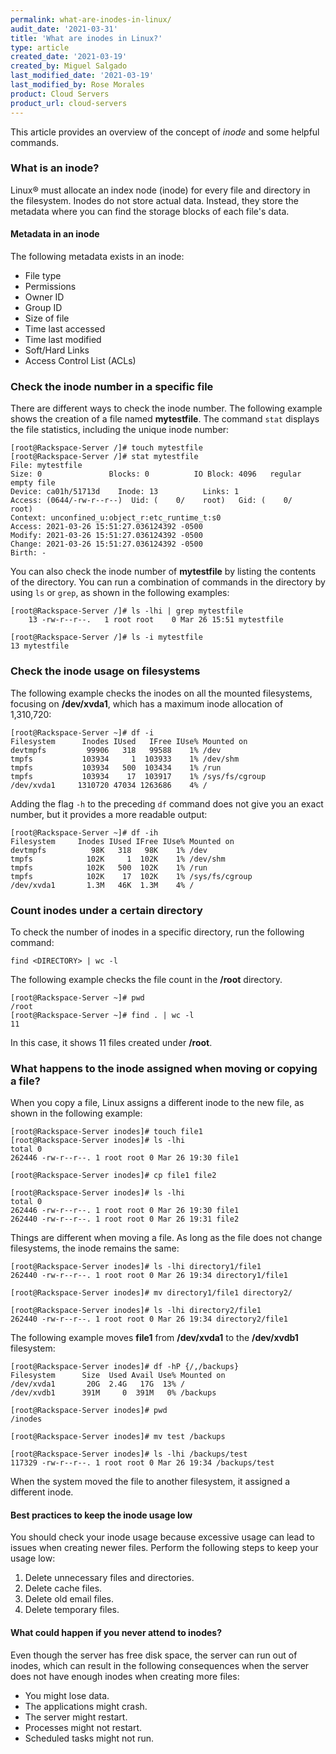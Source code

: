 ```yaml
---
permalink: what-are-inodes-in-linux/
audit_date: '2021-03-31'
title: 'What are inodes in Linux?'
type: article
created_date: '2021-03-19'
created_by: Miguel Salgado
last_modified_date: '2021-03-19'
last_modified_by: Rose Morales
product: Cloud Servers
product_url: cloud-servers
---
```


This article provides an overview of the concept of *inode* and some helpful commands.

### What is an inode?

Linux&reg; must allocate an index node (inode) for every file and directory in the
filesystem. Inodes do not store actual data. Instead, they store
the metadata where you can find the storage blocks of each file's data.

#### Metadata in an inode

The following metadata exists in an inode:

- File type
- Permissions
- Owner ID
- Group ID
- Size of file
- Time last accessed
- Time last modified
- Soft/Hard Links
- Access Control List (ACLs)

### Check the inode number in a specific file

There are different ways to check the inode number. The following example shows
the creation of a file named **mytestfile**. The command `stat` displays the
file statistics, including the unique inode number:

```
[root@Rackspace-Server /]# touch mytestfile
[root@Rackspace-Server /]# stat mytestfile
File: mytestfile
Size: 0               Blocks: 0          IO Block: 4096   regular empty file
Device: ca01h/51713d    Inode: 13          Links: 1
Access: (0644/-rw-r--r--)  Uid: (    0/    root)   Gid: (    0/    root)
Context: unconfined_u:object_r:etc_runtime_t:s0
Access: 2021-03-26 15:51:27.036124392 -0500
Modify: 2021-03-26 15:51:27.036124392 -0500
Change: 2021-03-26 15:51:27.036124392 -0500
Birth: -
```

You can also check the inode number of **mytestfile** by listing
the contents of the directory. You can run a combination of commands in the
directory by using `ls` or `grep`, as shown in the following examples:

```
[root@Rackspace-Server /]# ls -lhi | grep mytestfile
    13 -rw-r--r--.   1 root root    0 Mar 26 15:51 mytestfile
```

```
[root@Rackspace-Server /]# ls -i mytestfile
13 mytestfile
```

### Check the inode usage on filesystems

The following example checks the inodes on all the mounted filesystems, focusing on
**/dev/xvda1**, which has a maximum inode allocation of 1,310,720:

```
[root@Rackspace-Server ~]# df -i
Filesystem      Inodes IUsed   IFree IUse% Mounted on
devtmpfs         99906   318   99588    1% /dev
tmpfs           103934     1  103933    1% /dev/shm
tmpfs           103934   500  103434    1% /run
tmpfs           103934    17  103917    1% /sys/fs/cgroup
/dev/xvda1     1310720 47034 1263686    4% /
```

Adding the flag `-h` to the preceding `df` command does not give you an exact number,
but it provides a more readable output:

```
[root@Rackspace-Server ~]# df -ih
Filesystem     Inodes IUsed IFree IUse% Mounted on
devtmpfs          98K   318   98K    1% /dev
tmpfs            102K     1  102K    1% /dev/shm
tmpfs            102K   500  102K    1% /run
tmpfs            102K    17  102K    1% /sys/fs/cgroup
/dev/xvda1       1.3M   46K  1.3M    4% /
```

### Count inodes under a certain directory

To check the number of inodes in a specific directory, run
the following command:

```
find <DIRECTORY> | wc -l
```

The following example checks the file count in the **/root**
directory.

```
[root@Rackspace-Server ~]# pwd
/root
[root@Rackspace-Server ~]# find . | wc -l
11
```

In this case, it shows 11 files created under **/root**.

### What happens to the inode assigned when moving or copying a file?

When you copy a file, Linux assigns a different inode to the new file,
as shown in the following example:

```
[root@Rackspace-Server inodes]# touch file1
[root@Rackspace-Server inodes]# ls -lhi
total 0
262446 -rw-r--r--. 1 root root 0 Mar 26 19:30 file1

[root@Rackspace-Server inodes]# cp file1 file2

[root@Rackspace-Server inodes]# ls -lhi
total 0
262446 -rw-r--r--. 1 root root 0 Mar 26 19:30 file1
262440 -rw-r--r--. 1 root root 0 Mar 26 19:31 file2
```

Things are different when moving a file. As long as the file does not change
filesystems, the inode remains the same:

```
[root@Rackspace-Server inodes]# ls -lhi directory1/file1
262440 -rw-r--r--. 1 root root 0 Mar 26 19:34 directory1/file1

[root@Rackspace-Server inodes]# mv directory1/file1 directory2/

[root@Rackspace-Server inodes]# ls -lhi directory2/file1
262440 -rw-r--r--. 1 root root 0 Mar 26 19:34 directory2/file1
```

The following example moves **file1** from **/dev/xvda1** to the
**/dev/xvdb1** filesystem:

```
[root@Rackspace-Server inodes]# df -hP {/,/backups}
Filesystem      Size  Used Avail Use% Mounted on
/dev/xvda1       20G  2.4G   17G  13% /
/dev/xvdb1      391M     0  391M   0% /backups

[root@Rackspace-Server inodes]# pwd
/inodes

[root@Rackspace-Server inodes]# mv test /backups

[root@Rackspace-Server inodes]# ls -lhi /backups/test
117329 -rw-r--r--. 1 root root 0 Mar 26 19:34 /backups/test
```

When the system moved the file to another filesystem, it assigned a different inode.

#### Best practices to keep the inode usage low

You should check your inode usage because excessive usage can lead to issues
when creating newer files. Perform the following steps to keep your usage low:

1. Delete unnecessary files and directories.
2. Delete cache files.
3. Delete old email files.
4. Delete temporary files.

#### What could happen if you never attend to inodes?

Even though the server has free disk space, the server can run out of inodes,
which can result in the following consequences when the server does not have enough
inodes when creating more files:

- You might lose data.
- The applications might crash.
- The server might restart.
- Processes might not restart.
- Scheduled tasks might not run.
